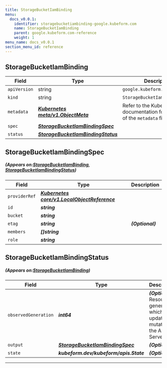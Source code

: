 ```yaml
---
title: StorageBucketIamBinding
menu:
  docs_v0.0.1:
    identifier: storagebucketiambinding-google.kubeform.com
    name: StorageBucketIamBinding
    parent: google.kubeform.com-reference
    weight: 1
menu_name: docs_v0.0.1
section_menu_id: reference
---
```


## StorageBucketIamBinding
| Field | Type | Description |
| ------ | ----- | ----------- |
| `apiVersion` | string | `google.kubeform.com/v1alpha1` |
|    `kind` | string | `StorageBucketIamBinding` |
| `metadata` | ***[Kubernetes meta/v1.ObjectMeta](https://kubernetes.io/docs/reference/generated/kubernetes-api/v1.13/#objectmeta-v1-meta)***|Refer to the Kubernetes API documentation for the fields of the `metadata` field.|
| `spec` | ***[StorageBucketIamBindingSpec](#StorageBucketIamBindingSpec)***||
| `status` | ***[StorageBucketIamBindingStatus](#StorageBucketIamBindingStatus)***||
## StorageBucketIamBindingSpec
##### (Appears on:[StorageBucketIamBinding](#StorageBucketIamBinding), [StorageBucketIamBindingStatus](#StorageBucketIamBindingStatus))
| Field | Type | Description |
| ------ | ----- | ----------- |
| `providerRef` | ***[Kubernetes core/v1.LocalObjectReference](https://kubernetes.io/docs/reference/generated/kubernetes-api/v1.13/#localobjectreference-v1-core)***||
| `id` | ***string***||
| `bucket` | ***string***||
| `etag` | ***string***| ***(Optional)*** |
| `members` | ***[]string***||
| `role` | ***string***||
## StorageBucketIamBindingStatus
##### (Appears on:[StorageBucketIamBinding](#StorageBucketIamBinding))
| Field | Type | Description |
| ------ | ----- | ----------- |
| `observedGeneration` | ***int64***| ***(Optional)*** Resource generation, which is updated on mutation by the API Server.|
| `output` | ***[StorageBucketIamBindingSpec](#StorageBucketIamBindingSpec)***| ***(Optional)*** |
| `state` | ***kubeform.dev/kubeform/apis.State***| ***(Optional)*** |
---

